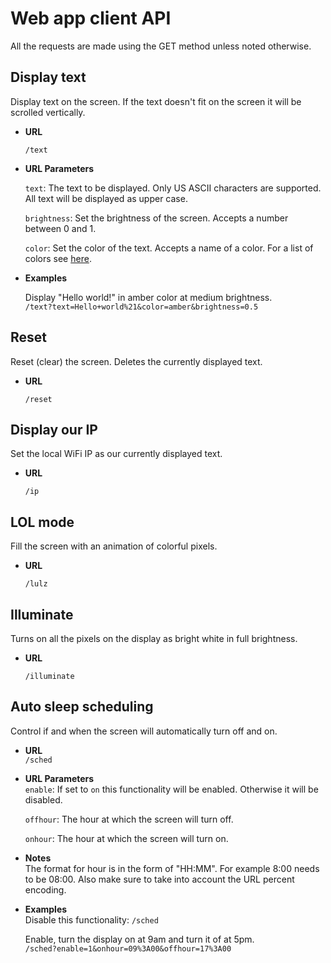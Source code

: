 # Web app client API

All the requests are made using the GET method unless noted otherwise.

## Display text
Display text on the screen. If the text doesn't fit on the screen it will be scrolled vertically.

- **URL**

  `/text`
  
- **URL Parameters**

  `text`: The text to be displayed. Only US ASCII characters are supported. All text will be displayed as upper case.

  `brightness`: Set the brightness of the screen. Accepts a number between 0 and 1.
  
  `color`: Set the color of the text. Accepts a name of a color. For a list of colors see [here](neopixel_matrix/color.py).
  
- **Examples**

  Display "Hello world!" in amber color at medium brightness.  
  `/text?text=Hello+world%21&color=amber&brightness=0.5`

## Reset
Reset (clear) the screen. Deletes the currently displayed text.

- **URL**

  `/reset`

## Display our IP
Set the local WiFi IP as our currently displayed text.

- **URL**

  `/ip`
  
## LOL mode
Fill the screen with an animation of colorful pixels.

- **URL**

  `/lulz`
  
## Illuminate
Turns on all the pixels on the display as bright white in full brightness.

- **URL**

  `/illuminate`

## Auto sleep scheduling
Control if and when the screen will automatically turn off and on.

- **URL**  
  `/sched`

- **URL Parameters**  
  `enable`: If set to `on` this functionality will be enabled. Otherwise it will be disabled.
  
  `offhour`: The hour at which the screen will turn off.
  
  `onhour`: The hour at which the screen will turn on.

- **Notes**  
   The format for hour is in the form of "HH:MM". For example 8:00 needs to be 08:00. Also make sure to take into account the URL percent encoding.

- **Examples**  
  Disable this functionality: `/sched`
  
  Enable, turn the display on at 9am and turn it of at 5pm.  
  `/sched?enable=1&onhour=09%3A00&offhour=17%3A00`
